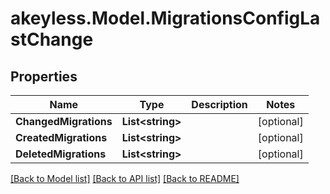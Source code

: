 # akeyless.Model.MigrationsConfigLastChange
## Properties

Name | Type | Description | Notes
------------ | ------------- | ------------- | -------------
**ChangedMigrations** | **List&lt;string&gt;** |  | [optional] 
**CreatedMigrations** | **List&lt;string&gt;** |  | [optional] 
**DeletedMigrations** | **List&lt;string&gt;** |  | [optional] 

[[Back to Model list]](../README.md#documentation-for-models) [[Back to API list]](../README.md#documentation-for-api-endpoints) [[Back to README]](../README.md)

